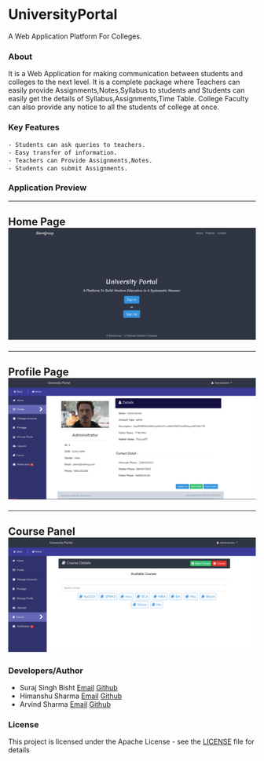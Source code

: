 # UniversityPortal
A Web Application Platform For Colleges.

### About
It is a Web Application for making communication between students and colleges to the next level. It is a complete package where Teachers can easily provide Assignments,Notes,Syllabus to students and Students can easily get the details of Syllabus,Assignments,Time Table. College Faculty can also provide any notice to all the students of college at once. 


### Key Features
	- Students can ask queries to teachers.
	- Easy transfer of information.
	- Teachers can Provide Assignments,Notes.
	- Students can submit Assignments.

### Application Preview
---
**Home Page**
![Home Page ](docs/img/homepage.png "Home Page")
---
---
**Profile Page**
![Profile Page](docs/img/profilepage.png "Profile Page")
---
---
**Course Panel**
![Course Panel ](docs/img/coursepanel.png "Course Panel")
---


### Developers/Author
- Suraj Singh Bisht [Email](surajsinghbisht054@gmail.com) [Github](https://github.com/surajsinghbisht054)
- Himanshu Sharma [Email](himanshusharma2972@gmail.com) [Github](https://github.com/himanshuthecoder)
- Arvind Sharma [Email](slowestwind@gmail.com) [Github](https://github.com/slowestwind)
### License

This project is licensed under the Apache License - see the [LICENSE](LICENSE) file for details





